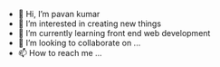 - 👋 Hi, I’m pavan kumar  
- 👀 I’m interested in creating new things 
- 🌱 I’m currently learning front end web development
- 💞️ I’m looking to collaborate on ...
- 📫 How to reach me ...

<!---
pavankalvium1/pavankalvium1 is a ✨ special ✨ repository because its `README.md` (this file) appears on your GitHub profile.
You can click the Preview link to take a look at your changes.
--->

